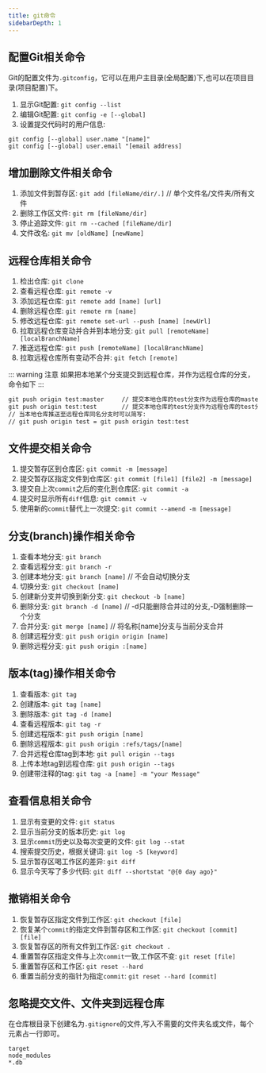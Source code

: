 ```yaml
---
title: git命令
sidebarDepth: 1
---
```

## 配置Git相关命令
Git的配置文件为`.gitconfig`，它可以在用户主目录(全局配置)下,也可以在项目目录(项目配置)下。
1. 显示Git配置: `git config --list`
2. 编辑Git配置: `git config -e [--global]`
3. 设置提交代码时的用户信息: 
```
git config [--global] user.name "[name]"
git config [--global] user.email "[email address]
```

## 增加删除文件相关命令
1. 添加文件到暂存区: `git add [fileName/dir/.]` // 单个文件名/文件夹/所有文件
2. 删除工作区文件: `git rm [fileName/dir]` 
3. 停止追踪文件: `git rm --cached [fileName/dir]`
4. 文件改名: `git mv [oldName] [newName]`

## 远程仓库相关命令
1. 检出仓库: `git clone`
2. 查看远程仓库: `git remote -v`
3. 添加远程仓库: `git remote add [name] [url]`
4. 删除远程仓库: `git remote rm [name]`
5. 修改远程仓库: `git remote set-url --push [name] [newUrl]`
6. 拉取远程仓库变动并合并到本地分支: `git pull [remoteName] [localBranchName]`
7. 推送远程仓库: `git push [remoteName] [localBranchName]`
8. 拉取远程仓库所有变动不合并: `git fetch [remote]`

::: warning 注意
如果把本地某个分支提交到远程仓库，并作为远程仓库的分支，命令如下
:::
```cmd
git push origin test:master     // 提交本地仓库的test分支作为远程仓库的master分支
git push origin test:test       // 提交本地仓库的test分支作为远程仓库的test分支
// 当本地仓库推送至远程仓库同名分支时可以简写:
// git push origin test = git push origin test:test
```

## 文件提交相关命令
1. 提交暂存区到仓库区: `git commit -m [message]`
2. 提交暂存区指定文件到仓库区: `git commit [file1] [file2] -m [message]`
3. 提交自上次`commit`之后的变化到仓库区: `git commit -a`
4. 提交时显示所有`diff`信息: `git commit -v`
5. 使用新的`commit`替代上一次提交: `git commit --amend -m [message]`

## 分支(branch)操作相关命令
1. 查看本地分支: `git branch`
2. 查看远程分支: `git branch -r`
3. 创建本地分支: `git branch [name]` // 不会自动切换分支
4. 切换分支: `git checkout [name]`
5. 创建新分支并切换到新分支: `git checkout -b [name]`
6. 删除分支: `git branch -d [name]` // -d只能删除合并过的分支,-D强制删除一个分支
7. 合并分支: `git merge [name]` // 将名称[name]分支与当前分支合并
8. 创建远程分支: `git push origin origin [name]`
9. 删除远程分支: `git push origin :[name]`

## 版本(tag)操作相关命令
1. 查看版本: `git tag`
2. 创建版本: `git tag [name]`
3. 删除版本: `git tag -d [name]`
4. 查看远程版本: `git tag -r`
5. 创建远程版本: `git push origin [name]`
6. 删除远程版本: `git push origin :refs/tags/[name]`
7. 合并远程仓库tag到本地: `git pull origin --tags`
8. 上传本地tag到远程仓库: `git push origin --tags`
9. 创建带注释的tag: `git tag -a [name] -m "your Message"`

## 查看信息相关命令
1. 显示有变更的文件: `git status`
2. 显示当前分支的版本历史: `git log`
3. 显示`commit`历史以及每次变更的文件: `git log --stat`
4. 搜索提交历史，根据关键词: `git log -S [keyword]`
5. 显示暂存区喝工作区的差异: `git diff`
6. 显示今天写了多少代码: `git diff --shortstat "@{0 day ago}"`

## 撤销相关命令
1. 恢复暂存区指定文件到工作区: `git checkout [file]`
2. 恢复某个`commit`的指定文件到暂存区和工作区: `git checkout [commit] [file]`
3. 恢复暂存区的所有文件到工作区: `git checkout .`
4. 重置暂存区指定文件与上次`commit`一致,工作区不变: `git reset [file]`
5. 重置暂存区和工作区: `git reset --hard`
6. 重置当前分支的指针为指定`commit`: `git reset --hard [commit]`

## 忽略提交文件、文件夹到远程仓库
在仓库根目录下创建名为`.gitignore`的文件,写入不需要的文件夹名或文件，每个元素占一行即可。
```
target
node_modules
*.db
```